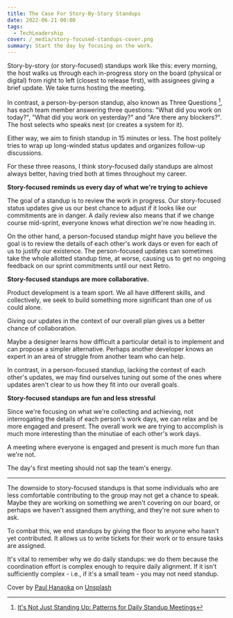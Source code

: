 ```yaml
---
title: The Case For Story-By-Story Standups
date: 2022-06-21 00:00
tags:
  - TechLeadership
cover: /_media/story-focused-standups-cover.png
summary: Start the day by focusing on the work.
---
```


Story-by-story (or story-focused) standups work like this: every morning, the host walks us through each in-progress story on the board (physical or digital) from right to left (closest to release first), with assignees giving a brief update. We take turns hosting the meeting.

In contrast, a person-by-person standup, also known as Three Questions  [^1], has each team member answering three questions: "What did you work on today?", "What did you work on yesterday?" and "Are there any blockers?". The host selects who speaks next (or creates a system for it).

Either way, we aim to finish standup in 15 minutes or less. The host politely tries to wrap up long-winded status updates and organizes follow-up discussions.

For these three reasons, I think story-focused daily standups are almost always better, having tried both at times throughout my career.

**Story-focused reminds us every day of what we're trying to achieve**

The goal of a standup is to review the work in progress. Our story-focused status updates give us our best chance to adjust if it looks like our commitments are in danger. A daily review also means that if we change course mid-sprint, everyone knows what direction we're now heading in.

On the other hand, a person-focused standup might have you believe the goal is to review the details of each other's work days or even for each of us to justify our existence. The person-focused updates can sometimes take the whole allotted standup time, at worse, causing us to get no ongoing feedback on our sprint commitments until our next Retro.

**Story-focused standups are more collaborative.**

Product development is a team sport. We all have different skills, and collectively, we seek to build something more significant than one of us could alone.

Giving our updates in the context of our overall plan gives us a better chance of collaboration.

Maybe a designer learns how difficult a particular detail is to implement and can propose a simpler alternative. Perhaps another developer knows an expert in an area of struggle from another team who can help. 

In contrast, in a person-focused standup, lacking the context of each other's updates, we may find ourselves tuning out some of the ones where updates aren't clear to us how they fit into our overall goals.

**Story-focused standups are fun and less stressful**

Since we're focusing on what we're collecting and achieving, not interrogating the details of each person's work days, we can relax and be more engaged and present. The overall work we are trying to accomplish is much more interesting than the minutiae of each other's work days.

A meeting where everyone is engaged and present is much more fun than we're not.

The day's first meeting should not sap the team's energy.

---
    
The downside to story-focused standups is that some individuals who are less comfortable contributing to the group may not get a chance to speak. Maybe they are working on something we aren't covering on our board, or perhaps we haven't assigned them anything, and they're not sure when to ask.

To combat this, we end standups by giving the floor to anyone who hasn't yet contributed. It allows us to write tickets for their work or to ensure tasks are assigned.

It's vital to remember why we do daily standups: we do them because the coordination effort is complex enough to require daily alignment. If it isn't sufficiently complex - i.e., if it's a small team - you may not need standup.

Cover by <a href="https://unsplash.com/@plhnk?utm_source=unsplash&utm_medium=referral&utm_content=creditCopyText">Paul Hanaoka</a> on <a href="https://unsplash.com/@plhnk?utm_source=unsplash&utm_medium=referral&utm_content=creditCopyText">Unsplash</a>

[^1]: [It's Not Just Standing Up: Patterns for Daily Standup Meetings](https://martinfowler.com/articles/itsNotJustStandingUp.html)